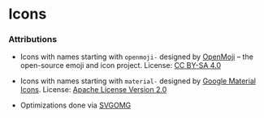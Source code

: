 # Icons

### Attributions

- Icons with names starting with `openmoji-` designed by [OpenMoji](https://openmoji.org/) – the open-source emoji and icon project. License: [CC BY-SA 4.0](https://creativecommons.org/licenses/by-sa/4.0/#)

- Icons with names starting with `material-` designed by [Google Material Icons](https://fonts.google.com/icons?icon.set=Material+Icons). License: [Apache License Version 2.0](https://www.apache.org/licenses/LICENSE-2.0.html)

- Optimizations done via [SVGOMG](https://optimize.svgomg.net/)
